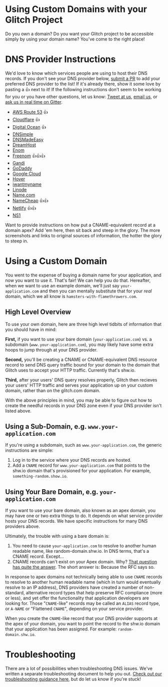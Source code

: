 # Using Custom Domains with your Glitch Project

Do you own a domain? Do you want your Glitch project to be accessible simply by using your domain name? You've come to the right place!


# DNS Provider Instructions
We'd love to know which services people are using to host their DNS records. If you don't see your DNS provider below, [submit a PR](https://github.com/superfly/dns-help) to add your preferred DNS provider to the list! If it's already there, show it some love by pasting a 👍 next to it! If the following instructions don't seem to be working for you or you have other questions, let us know: [Tweet at us](https://twitter.com/flydotio), [email us](mailto:support@fly.io), or [ask us in real time on Gitter](https://gitter.im/superfly/fly).

- [AWS Route 53](providers/aws-route-53.md)  👍
- [Cloudflare](providers/cloudflare.md) 👍
- [Digital Ocean](digital-ocean.md) 👍
- [DNSimple](dnsimple.md)
- [DNSMadeEasy](dnsmadeeasy.md)
- [DreamHost](dreamhost.md)
- [Enom](enom.md)
- [Freenom](freenom.md) 👍👍👍
- [Gandi](gandi.md)
- [GoDaddy](godaddy.md)
- [Google Cloud](google-cloud.md)
- [Hover](hover.md)
- [iwantmyname](iwantmyname.md)
- [Linode](linode.md)
- [Name.com](name.md)
- [NameCheap](namecheap.md) 👍👍
- [Netlify](netlify.md) 👍👍
- [NS1](ns1.md)

Want to provide instructions on how put a CNAME-equivalent record at a domain apex? Add 'em here, then sit back and steep in the glory. The more screenshots and links to original sources of information, the hotter the glory to steep in.


# Using a Custom Domain

You went to the expense of buying a domain name for your application, and now you want to use it. That's fair! We can help you do that. Hereafter, when we want to use an example domain, we'll just say `your-application.com` and then you can mentally substitute that for your _real_ domain, which we all know is `hamsters-with-flamethrowers.com`.

## High Level Overview

To use your own domain, here are three high level tidbits of information that you should have in mind:

**First,** if you want to use your bare domain (`your-application.com`) vs. a subdomain (`www.your-application.com`), you may likely have some extra hoops to jump through at your DNS provider.

**Second,** you'll be creating a CNAME or CNAME-equivalent DNS resource record to send DNS query traffic bound for your domain to the domain that Glitch uses to accept your HTTP traffic. Currently that's shw.io.

**Third,** after your users' DNS query resolves properly, Glitch then recieves your users' HTTP traffic and serves your application up on your custom domain, rather than on the glitch.com domain.

With the above principles in mind, you may be able to figure out how to create the needful records in your DNS zone even if your DNS provider isn't listed above.

## Using a Sub-Domain, e.g. `www.your-application.com`

If you're using a subdomain, such as `www.your-application.com`, the generic instructions are simple:

1. Log in to the service where your DNS records are hosted.
2. Add a `CNAME` record for `www.your-application.com` that points to the shw.io domain that's provisioned for your application. For example, `something-random.show.io`.

## Using Your Bare Domain, e.g. `your-application.com`

If you want to use your bare domain, also known as an apex domain, you may have one or two extra things to do. It depends on what service provider hosts your DNS records. We have specific instructions for many DNS providers above. 

Ultimately, the trouble with using a bare domain is:

1. You need to cause `your-application.com` to resolve to another human readable name, like random-domain.shw.io. In DNS terms, that's a CNAME record. Except...
2. CNAME records can't exist on your Apex domain. Why? [That question has quite the answer](https://serverfault.com/questions/613829/why-cant-a-cname-record-be-used-at-the-apex-aka-root-of-a-domain). The short answer is: Because the RFC says so.

In response to apex domains not technically being able to use `CNAME` records to resolve to another human readable name (which in turn would eventually resolve to an IP address), DNS providers have created a number of non-standard, alternative record types that help preserve RFC compliance (more or less), and yet offer the functionality that application developers are looking for. Those "`CNAME`-like" records may be called an `ALIAS` record type, or `A-NAME` or "Flattened `CNAME`", depending on your service provider.

When you create the `CNAME`-like record that your DNS provider supports at the apex of your domain, you want to point the record to the shw.io domain that your application has been assigned. For example: `random-domain.shw.io`.

# Troubleshooting
There are a lot of possibilities when troubleshooting DNS issues. We've written a separate troubleshooting document to help you out. [Check out our troubleshooting guidance here](./troubleshooting.md), but do let us know if you're stuck!
